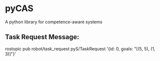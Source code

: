 # pyCAS
A python library for competence-aware systems

## Task Request Message:
rostopic pub robot/task_request pyS/TaskRequest '{id: 0, goals: "[(5, 5), (1, 3)]"}'
